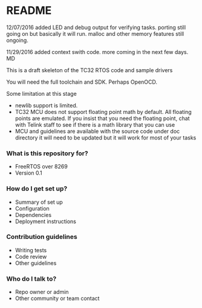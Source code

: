 # README #

12/07/2016
added LED and debug output for verifying tasks.  porting still going on but basically it will run.  malloc and other memory
features still ongoing.

11/29/2016
added context swith code.  more coming in the next few days.
MD

This is a draft skeleton of the TC32 RTOS code and sample drivers

You will need the full toolchain and SDK.  Perhaps OpenOCD. 

Some limitation at this stage
- newlib support is limited.  
- TC32 MCU does not support floating point math by default.  All floating points are 
  emulated.  If you insist that you need the floating point, chat with Telink staff to see if there is a math library that you can use
- MCU and guidelines are available with the source code under doc directory
  it will need to be updated but it will work for most of your tasks

### What is this repository for? ###

* FreeRTOS over 8269
* Version  0.1


### How do I get set up? ###

* Summary of set up
* Configuration
* Dependencies
* Deployment instructions

### Contribution guidelines ###

* Writing tests
* Code review
* Other guidelines

### Who do I talk to? ###

* Repo owner or admin
* Other community or team contact
